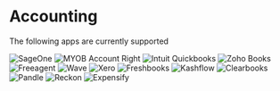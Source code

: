 # Accounting

The following apps are currently supported

<img src="/images/apps/sageone/icon.svg" alt="SageOne" class="app-logo" />
<img src="/images/apps/myob-accountright/icon.svg" alt="MYOB Account Right" class="app-logo" />
<img src="/images/apps/intuit/icon.svg" alt="Intuit Quickbooks" class="app-logo" />
<img src="/images/apps/zohobooks/icon.svg" alt="Zoho Books" class="app-logo" />
<img src="/images/apps/freeagent/icon.svg" alt="Freeagent" class="app-logo" />
<img src="/images/apps/wave/icon.svg" alt="Wave" class="app-logo" />
<img src="/images/apps/xero/icon.svg" alt="Xero" class="app-logo" />
<img src="/images/apps/freshbooks/icon.svg" alt="Freshbooks" class="app-logo" />
<img src="/images/apps/kashflow/icon.png" alt="Kashflow" class="app-logo" />
<img src="/images/apps/clearbooks/icon.png" alt="Clearbooks" class="app-logo" />
<img src="/images/apps/pandle/icon.webp" alt="Pandle" class="app-logo" />
<img src="/images/apps/reckon/icon.png" alt="Reckon" class="app-logo" />
<img src="/images/apps/expensify/icon.svg" alt="Expensify" class="app-logo" />
